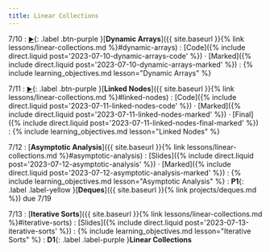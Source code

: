 ```yaml
---
title: Linear Collections
---
```


7/10
: [**<small>▶</small>**](https://podcast.ucsd.edu/watch/s123/dsc30_a00/1){: .label .btn-purple }[**Dynamic Arrays**]({{ site.baseurl }}{% link lessons/linear-collections.md %}#dynamic-arrays)
  : [Code]({% include direct.liquid post='2023-07-10-dynamic-arrays-code' %}) &middot;
    [Marked]({% include direct.liquid post='2023-07-10-dynamic-arrays-marked' %})
: {% include learning_objectives.md lesson="Dynamic Arrays" %}

7/11
: [**<small>▶</small>**](https://podcast.ucsd.edu/watch/s123/dsc30_a00/2){: .label .btn-purple }[**Linked Nodes**]({{ site.baseurl }}{% link lessons/linear-collections.md %}#linked-nodes)
  : [Code]({% include direct.liquid post='2023-07-11-linked-nodes-code' %}) &middot;
    [Marked]({% include direct.liquid post='2023-07-11-linked-nodes-marked' %}) &middot;
    [Final]({% include direct.liquid post='2023-07-11-linked-nodes-final-marked' %})
: {% include learning_objectives.md lesson="Linked Nodes" %}

7/12
: [**Asymptotic Analysis**]({{ site.baseurl }}{% link lessons/linear-collections.md %}#asymptotic-analysis)
  : [Slides]({% include direct.liquid post='2023-07-12-asymptotic-analysis' %}) &middot;
    [Marked]({% include direct.liquid post='2023-07-12-asymptotic-analysis-marked' %})
: {% include learning_objectives.md lesson="Asymptotic Analysis" %}
: **P1**{: .label .label-yellow }[**Deques**]({{ site.baseurl }}{% link projects/deques.md %}) due 7/19

7/13
: [**Iterative Sorts**]({{ site.baseurl }}{% link lessons/linear-collections.md %}#iterative-sorts)
  : [Slides]({% include direct.liquid post='2023-07-13-iterative-sorts' %})
: {% include learning_objectives.md lesson="Iterative Sorts" %}
: **D1**{: .label .label-purple }**Linear Collections**
